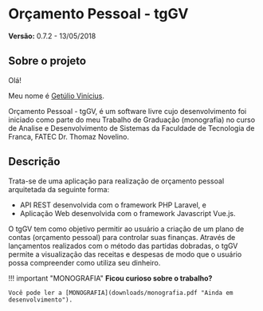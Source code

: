 Orçamento Pessoal - tgGV
========================

**Versão:** 0.7.2 - 13/05/2018

Sobre o projeto
---------------

Olá!

Meu nome é [Getúlio Vinícius](https://github.com/getuliovinicius "Perfil no GitHub").

Orçamento Pessoal - tgGV, é um software livre cujo desenvolvimento foi iniciado como parte do meu Trabalho de Graduação (monografia) no curso de Analise e Desenvolvimento de Sistemas da Faculdade de Tecnologia de Franca, FATEC Dr. Thomaz Novelino.

Descrição
---------

Trata-se de uma aplicação para realização de orçamento pessoal arquitetada da seguinte forma:

+ API REST desenvolvida com o framework PHP Laravel, e
+ Aplicação Web desenvolvida com o framework Javascript Vue.js.

O tgGV tem como objetivo permitir ao usuário a criação de um plano de contas (orçamento pessoal) para controlar suas finanças.
Através de lançamentos realizados com o método das partidas dobradas, o tgGV permite a visualização das receitas e despesas de modo que o usuário possa compreender como utiliza seu dinheiro.

!!! important "MONOGRAFIA"
    **Ficou curioso sobre o trabalho?**

    Você pode ler a [MONOGRAFIA](downloads/monografia.pdf "Ainda em desenvolvimento"). 
